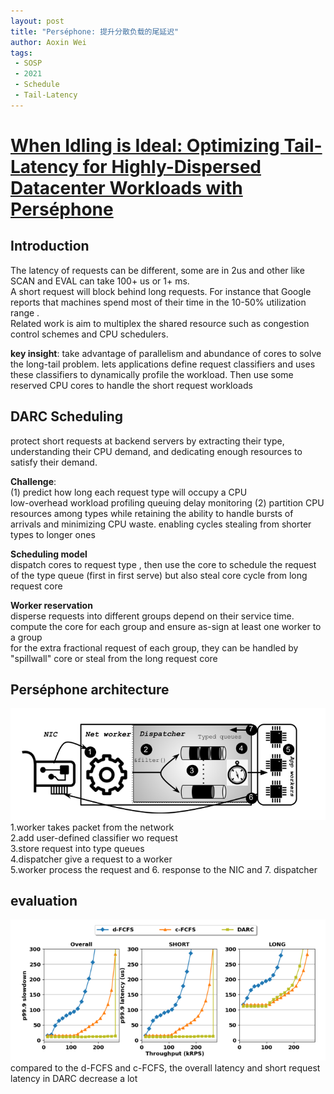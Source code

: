 ```yaml
---
layout: post
title: "Perséphone: 提升分散负载的尾延迟"
author: Aoxin Wei
tags:
 - SOSP
 - 2021
 - Schedule
 - Tail-Latency
---
```


# [When Idling is Ideal: Optimizing Tail-Latency for Highly-Dispersed Datacenter Workloads with Perséphone]()

## Introduction

The latency of requests can be different, some are in 2us and other like SCAN and EVAL can take 100+ us or 1+ ms.   
 A short request will block behind long requests. For instance that Google reports that machines spend most of their time in the 10-50% utilization range .   
Related work is aim to multiplex the shared resource such as congestion control schemes and CPU schedulers. 

**key insight**: take advantage of parallelism and abundance of cores to solve the long-tail problem. lets applications define request classifiers and uses these classifiers to dynamically profile the workload. Then use some reserved CPU cores to handle the short request workloads

## DARC Scheduling

protect short requests at backend servers by extracting their type, understanding their CPU demand, and dedicating enough resources to satisfy their demand.

**Challenge**:  
(1) predict how long each request type will occupy a CPU    
	low-overhead workload profiling
	queuing delay monitoring
(2) partition CPU resources among types while retaining the ability to handle bursts of
arrivals and minimizing CPU waste.
	enabling cycles stealing from shorter types to longer ones

**Scheduling model**  
dispatch cores to request type , then use the core to schedule the request of the type queue (first in first serve) but also steal core cycle from long request core

**Worker reservation**  
disperse requests into different groups depend on their service time.  
compute the core for each group and ensure  as-sign at least one worker to a group  
for the extra fractional request of each group, they can be handled by "spillwall" core or  steal from the long request core

## Perséphone architecture
![image](../images/2021-11-11-When%20Idling%20is%20Ideal%20Optimizing%20Tail-Latency/1636699013281fKkCFQV9Iu.png)
1.worker takes packet from the network  
2.add user-defined  classifier wo request  
3.store request into type queues  
4.dispatcher give a request to a worker  
5.worker process the request and 6. response to the NIC and 7. dispatcher   

## evaluation
![image](../images/2021-11-11-When%20Idling%20is%20Ideal%20Optimizing%20Tail-Latency/1636699600499fynglOYZUr.png)
compared to the d-FCFS and c-FCFS, the overall latency and short request latency in DARC decrease a lot